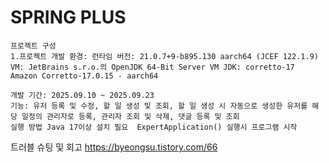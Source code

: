 # SPRING PLUS

    프로젝트 구성
    1.프로젝트 개발 환경: 런타임 버전: 21.0.7+9-b895.130 aarch64 (JCEF 122.1.9) VM: JetBrains s.r.o.의 OpenJDK 64-Bit Server VM JDK: corretto-17 Amazon Corretto-17.0.15 - aarch64

    개발 기간: 2025.09.10 ~ 2025.09.23
    기능: 유저 등록 및 수정, 할 일 생성 및 조회, 할 일 생성 시 자동으로 생성한 유저를 해당 일정의 관리자로 등록, 관리자 조회 및 삭제, 댓글 등록 및 조회
    실행 방법 Java 17이상 설치 필요  ExpertApplication() 실행시 프로그램 시작

트러블 슈팅 및 회고
https://byeongsu.tistory.com/66

